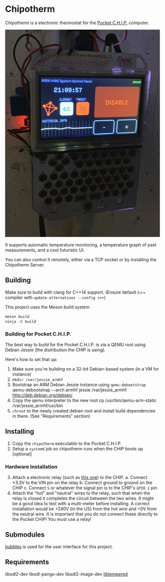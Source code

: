 # Chipotherm
Chipotherm is a electronic thermostat for the [Pocket C.H.I.P.](https://en.wikipedia.org/wiki/CHIP_(computer)#Pocket_CHIP_and_Pockulus) computer. 

![Picture of the CHIP running Chipotherm](photos/CHIP.jpeg)

It supports automatic temperature monitoring, a temperature graph of past measurements, and a cool futuristic UI.

You can also control it remotely, either via a TCP socket or by installing the Chipotherm Server.

## Building
Make sure to build with clang for C++14 support. 
(Ensure default c++ compiler with `update-alternatives --config c++`)

This project uses the Meson build system
```
meson build
ninja -C build
```

### Building for Pocket C.H.I.P.
The best way to build for the Pocket C.H.I.P. is via a QEMU root using Debian Jessie (the distribution the CHIP is using).

Here's how to set that up:
1. Make sure you're building on a 32-bit Debian-based system (in a VM for instance)
2. `mkdir /var/jessie_armhf`
3. Bootstrap an ARM Debian Jessie instance using `qemu-debootstrap`
    qemu-debootstrap --arch armhf jessie /var/jessie_armhf http://deb.debian.org/debian/
4. Copy the qemu interpreter to the new root
    cp /usr/bin/qemu-arm-static /var/jessie_armhf/usr/bin
5. `chroot` to the newly created debian root and install build dependencies in there. (See "Requirements" section)

## Installing
1. Copy the `chipotherm` executable to the Pocket C.H.I.P.
2. Setup a `systemd` job so chipotherm runs when the CHIP boots up [optional]

### Hardware Installation
3. Attach a electronic relay (such as [this one](https://www.amazon.com/WINGONEER-KY-019-Channel-Module-arduino/dp/B06XHJ2PBJ/ref=sr_1_3?ie=UTF8&qid=1549857207&sr=8-3&keywords=electronic+relay)) to the CHIP.
    a. Connect +3.3V to the VIN pin on the relay
    b. Connect ground to ground on the CHIP
    c. Connect `S` or whatever the signal pin is to the CHIP's `GPIO 1` pin
4. Attach the "hot" and "neutral" wires to the relay, such that when the relay is closed it completes the circuit between the two wires. It might be a good idea to test with a multi-meter before installing. A correct installation would be +240V (in the US) from the hot wire and +0V from the neutral wire. It is important that you do not connect these directly to the Pocket CHIP! You must use a relay!

## Submodules
[bubbles](https://github.com/buzzert/bubbles) is used for the user interface for this project.

## Requirements
libsdl2-dev libsdl-pango-dev libsdl2-image-dev [libtempered](https://github.com/hbt/TEMPered)

